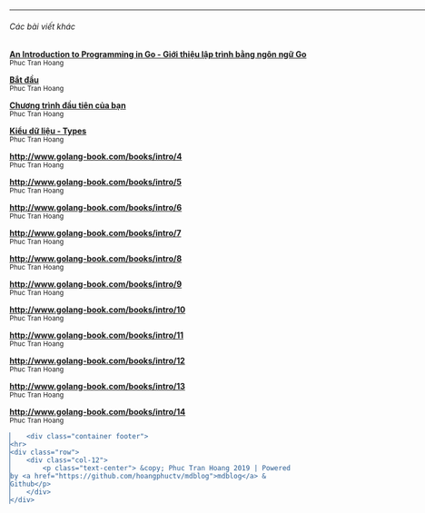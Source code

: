 <!DOCTYPE html>
<html>
	<head>
	<meta charset="utf-8">
	<meta name="viewport" content="width=device-width, initial-scale=1">
	<title>http://www.golang-book.com/books/intro/8 | LẬP TRÌNH</title>
	<link rel="stylesheet" href="https://cdn.jsdelivr.net/gh/yegor256/tacit@gh-pages/tacit-css.min.css"/>
	<!-- Global site tag (gtag.js) - Google Analytics -->
	<script async src="https://www.googletagmanager.com/gtag/js?id="></script>
	<script>
	  window.dataLayer = window.dataLayer || [];
	  function gtag(){dataLayer.push(arguments);}
	  gtag('js', new Date());

	  gtag('config', '');
	</script>

</head>
	<body>
		<div class="container">
	<h2><a class="navbar-brand mr-auto mr-lg-0" href="/">LẬP TRÌNH</a></h2>

	<script>
	  function search_submit(){
		  var q = document.body.querySelector('#text-q');
		  console.log(q )
		  q.value = q.value + " site:" + location.hostname;
		  return true;
	  };
	</script>
	<form class="form-inline my-2 my-lg-0" id="frmsearch" action="https://google.com/search" onsubmit="search_submit(this)">
		<input class="form-control mr-sm-2" name="q" id="text-q" type="text" placeholder="Search on google" aria-label="Search">
	    <button class="btn btn-outline-success my-2 my-sm-0" type="submit">Search</button>
	  </form>

	<p class="separator"></p>
</div>
		<link rel="stylesheet" href="https://cdnjs.cloudflare.com/ajax/libs/github-markdown-css/3.0.1/github-markdown.min.css">
		<div class="container">
			<div class="markdown-body">
				<h1 class="page-title">http://www.golang-book.com/books/intro/8</h1>
								<p>---</p>
				Phuc Tran Hoang			</div>
			<div id="fb-root"></div>
<script async defer src="https://connect.facebook.net/en_GB/sdk.js#xfbml=1&version=v3.2&appId=&autoLogAppEvents=1"></script>

<div class="fb-comment-embed" data-href="http://hoangphuctv.github.io./blog/books/An-Introduction-to-Programming-in-Go/08-con-tro.md?/mdb" data-width="100%" data-include-parent="false"></div>
		</div>
		<br/>
		<div class="container">
			<hr>
						<div class="my-3 p-3 bg-white rounded shadow-sm">
	<h6 class="border-bottom border-gray pb-2 mb-0">Các bài viết khác</h6>
		<div class="media text-muted pt-3">
		<p class="media-body pb-3 mb-0 small lh-125 border-bottom border-gray">
		<strong class="d-block text-gray-dark">
			<a href="/blog/books/An-Introduction-to-Programming-in-Go/00-gioi-thieu.md">An Introduction to Programming in Go - Giới thiệu lập trình bằng ngôn ngữ Go</a>
		</strong>
		<br>
		<small>Phuc Tran Hoang</small>
		<small></small>
		</p>
	</div>
		<div class="media text-muted pt-3">
		<p class="media-body pb-3 mb-0 small lh-125 border-bottom border-gray">
		<strong class="d-block text-gray-dark">
			<a href="/blog/books/An-Introduction-to-Programming-in-Go/01-bat-dau.md">Bắt đầu</a>
		</strong>
		<br>
		<small>Phuc Tran Hoang</small>
		<small></small>
		</p>
	</div>
		<div class="media text-muted pt-3">
		<p class="media-body pb-3 mb-0 small lh-125 border-bottom border-gray">
		<strong class="d-block text-gray-dark">
			<a href="/blog/books/An-Introduction-to-Programming-in-Go/02-chuong-trinh-dau-tien-cua-ban.md">Chương trình đầu tiên của bạn</a>
		</strong>
		<br>
		<small>Phuc Tran Hoang</small>
		<small></small>
		</p>
	</div>
		<div class="media text-muted pt-3">
		<p class="media-body pb-3 mb-0 small lh-125 border-bottom border-gray">
		<strong class="d-block text-gray-dark">
			<a href="/blog/books/An-Introduction-to-Programming-in-Go/03-kieu-du-lieu.md">Kiểu dữ liệu - Types</a>
		</strong>
		<br>
		<small>Phuc Tran Hoang</small>
		<small></small>
		</p>
	</div>
		<div class="media text-muted pt-3">
		<p class="media-body pb-3 mb-0 small lh-125 border-bottom border-gray">
		<strong class="d-block text-gray-dark">
			<a href="/blog/books/An-Introduction-to-Programming-in-Go/04-bien.md">http://www.golang-book.com/books/intro/4</a>
		</strong>
		<br>
		<small>Phuc Tran Hoang</small>
		<small></small>
		</p>
	</div>
		<div class="media text-muted pt-3">
		<p class="media-body pb-3 mb-0 small lh-125 border-bottom border-gray">
		<strong class="d-block text-gray-dark">
			<a href="/blog/books/An-Introduction-to-Programming-in-Go/05-cau-truc-dieu-khien.md">http://www.golang-book.com/books/intro/5</a>
		</strong>
		<br>
		<small>Phuc Tran Hoang</small>
		<small></small>
		</p>
	</div>
		<div class="media text-muted pt-3">
		<p class="media-body pb-3 mb-0 small lh-125 border-bottom border-gray">
		<strong class="d-block text-gray-dark">
			<a href="/blog/books/An-Introduction-to-Programming-in-Go/06-arrays-slices-va-maps.md">http://www.golang-book.com/books/intro/6</a>
		</strong>
		<br>
		<small>Phuc Tran Hoang</small>
		<small></small>
		</p>
	</div>
		<div class="media text-muted pt-3">
		<p class="media-body pb-3 mb-0 small lh-125 border-bottom border-gray">
		<strong class="d-block text-gray-dark">
			<a href="/blog/books/An-Introduction-to-Programming-in-Go/07-functions.md">http://www.golang-book.com/books/intro/7</a>
		</strong>
		<br>
		<small>Phuc Tran Hoang</small>
		<small></small>
		</p>
	</div>
		<div class="media text-muted pt-3">
		<p class="media-body pb-3 mb-0 small lh-125 border-bottom border-gray">
		<strong class="d-block text-gray-dark">
			<a href="/blog/books/An-Introduction-to-Programming-in-Go/08-con-tro.md">http://www.golang-book.com/books/intro/8</a>
		</strong>
		<br>
		<small>Phuc Tran Hoang</small>
		<small></small>
		</p>
	</div>
		<div class="media text-muted pt-3">
		<p class="media-body pb-3 mb-0 small lh-125 border-bottom border-gray">
		<strong class="d-block text-gray-dark">
			<a href="/blog/books/An-Introduction-to-Programming-in-Go/09-struct-va-interface.md">http://www.golang-book.com/books/intro/9</a>
		</strong>
		<br>
		<small>Phuc Tran Hoang</small>
		<small></small>
		</p>
	</div>
		<div class="media text-muted pt-3">
		<p class="media-body pb-3 mb-0 small lh-125 border-bottom border-gray">
		<strong class="d-block text-gray-dark">
			<a href="/blog/books/An-Introduction-to-Programming-in-Go/10-concurrency.md">http://www.golang-book.com/books/intro/10</a>
		</strong>
		<br>
		<small>Phuc Tran Hoang</small>
		<small></small>
		</p>
	</div>
		<div class="media text-muted pt-3">
		<p class="media-body pb-3 mb-0 small lh-125 border-bottom border-gray">
		<strong class="d-block text-gray-dark">
			<a href="/blog/books/An-Introduction-to-Programming-in-Go/11-package.md">http://www.golang-book.com/books/intro/11</a>
		</strong>
		<br>
		<small>Phuc Tran Hoang</small>
		<small></small>
		</p>
	</div>
		<div class="media text-muted pt-3">
		<p class="media-body pb-3 mb-0 small lh-125 border-bottom border-gray">
		<strong class="d-block text-gray-dark">
			<a href="/blog/books/An-Introduction-to-Programming-in-Go/12-testing.md">http://www.golang-book.com/books/intro/12</a>
		</strong>
		<br>
		<small>Phuc Tran Hoang</small>
		<small></small>
		</p>
	</div>
		<div class="media text-muted pt-3">
		<p class="media-body pb-3 mb-0 small lh-125 border-bottom border-gray">
		<strong class="d-block text-gray-dark">
			<a href="/blog/books/An-Introduction-to-Programming-in-Go/13-core-package.md">http://www.golang-book.com/books/intro/13</a>
		</strong>
		<br>
		<small>Phuc Tran Hoang</small>
		<small></small>
		</p>
	</div>
		<div class="media text-muted pt-3">
		<p class="media-body pb-3 mb-0 small lh-125 border-bottom border-gray">
		<strong class="d-block text-gray-dark">
			<a href="/blog/books/An-Introduction-to-Programming-in-Go/14-cac-buoc-ke-tiep.md">http://www.golang-book.com/books/intro/14</a>
		</strong>
		<br>
		<small>Phuc Tran Hoang</small>
		<small></small>
		</p>
	</div>
	</div>					</div>

		<div class="container footer">
	<hr>
	<div class="row">
		<div class="col-12">
			<p class="text-center"> &copy; Phuc Tran Hoang 2019 | Powered by <a href="https://github.com/hoangphuctv/mdblog">mdblog</a> & Github</p>
		</div>
	</div>
</div>
<style>
	pre {border-left:1.8px solid #275a90;}
	code {color:#275a90;}
	.container {width: 1024px; margin:0 auto;}
</style>	</body>
</html>

